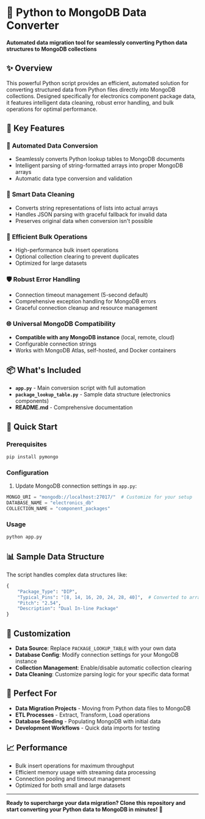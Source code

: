 # 🚀 Python to MongoDB Data Converter

**Automated data migration tool for seamlessly converting Python data structures to MongoDB collections**

## ✨ Overview

This powerful Python script provides an efficient, automated solution for converting structured data from Python files directly into MongoDB collections. Designed specifically for electronics component package data, it features intelligent data cleaning, robust error handling, and bulk operations for optimal performance.

## 🎯 Key Features

### 🔄 **Automated Data Conversion**
- Seamlessly converts Python lookup tables to MongoDB documents
- Intelligent parsing of string-formatted arrays into proper MongoDB arrays
- Automatic data type conversion and validation

### 🧹 **Smart Data Cleaning**
- Converts string representations of lists into actual arrays
- Handles JSON parsing with graceful fallback for invalid data
- Preserves original data when conversion isn't possible

### 🚀 **Efficient Bulk Operations**
- High-performance bulk insert operations
- Optional collection clearing to prevent duplicates
- Optimized for large datasets

### 🛡️ **Robust Error Handling**
- Connection timeout management (5-second default)
- Comprehensive exception handling for MongoDB errors
- Graceful connection cleanup and resource management

### 🌐 **Universal MongoDB Compatibility**
- **Compatible with any MongoDB instance** (local, remote, cloud)
- Configurable connection strings
- Works with MongoDB Atlas, self-hosted, and Docker containers

## 📦 What's Included

- **`app.py`** - Main conversion script with full automation
- **`package_lookup_table.py`** - Sample data structure (electronics components)
- **README.md** - Comprehensive documentation

## 🚀 Quick Start

### Prerequisites
```bash
pip install pymongo
```

### Configuration
1. Update MongoDB connection settings in `app.py`:
```python
MONGO_URI = "mongodb://localhost:27017/"  # Customize for your setup
DATABASE_NAME = "electronics_db"
COLLECTION_NAME = "component_packages"
```

### Usage
```bash
python app.py
```

## 📊 Sample Data Structure

The script handles complex data structures like:
```python
{
    "Package_Type": "DIP",
    "Typical_Pins": "[8, 14, 16, 20, 24, 28, 40]",  # Converted to array
    "Pitch": "2.54",
    "Description": "Dual In-line Package"
}
```

## 🔧 Customization

- **Data Source**: Replace `PACKAGE_LOOKUP_TABLE` with your own data
- **Database Config**: Modify connection settings for your MongoDB instance
- **Collection Management**: Enable/disable automatic collection clearing
- **Data Cleaning**: Customize parsing logic for your specific data format

## 🌟 Perfect For

- **Data Migration Projects** - Moving from Python data files to MongoDB
- **ETL Processes** - Extract, Transform, Load operations
- **Database Seeding** - Populating MongoDB with initial data
- **Development Workflows** - Quick data imports for testing

## 📈 Performance

- Bulk insert operations for maximum throughput
- Efficient memory usage with streaming data processing
- Connection pooling and timeout management
- Optimized for both small and large datasets

---

**Ready to supercharge your data migration? Clone this repository and start converting your Python data to MongoDB in minutes!** 🚀
